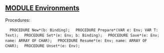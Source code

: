 
## [MODULE Environments](https://github.com/io-core/Script/blob/main/Environments.Mod)

Procedures:

[](https://github.com/io-core/Script/blob/main/Environments.Mod#L49) `  PROCEDURE New*(b: Binding);`
[](https://github.com/io-core/Script/blob/main/Environments.Mod#L54) `  PROCEDURE Prepare*(VAR e: Env; VAR T: Text);`
[](https://github.com/io-core/Script/blob/main/Environments.Mod#L60) `  PROCEDURE Set*(e: Env; b: Binding);`
[](https://github.com/io-core/Script/blob/main/Environments.Mod#L66) `  PROCEDURE Save*(e: Env; name: ARRAY OF CHAR);`
[](https://github.com/io-core/Script/blob/main/Environments.Mod#L74) `  PROCEDURE Resume*(e: Env; name: ARRAY OF CHAR);`
[](https://github.com/io-core/Script/blob/main/Environments.Mod#L90) `  PROCEDURE Unset*(e: Env);`

